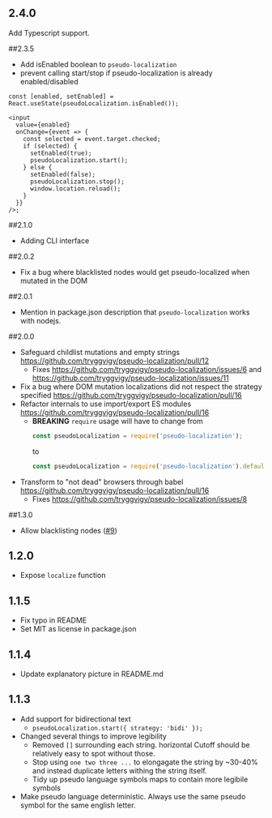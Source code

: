 ## 2.4.0

Add Typescript support.

##2.3.5

- Add isEnabled boolean to `pseudo-localization`
- prevent calling start/stop if pseudo-localization is already enabled/disabled

```tsx
const [enabled, setEnabled] = React.useState(pseudoLocalization.isEnabled());

<input
  value={enabled}
  onChange={event => {
    const selected = event.target.checked;
    if (selected) {
      setEnabled(true);
      pseudoLocalization.start();
    } else {
      setEnabled(false);
      pseudoLocalization.stop();
      window.location.reload();
    }
  }}
/>;
```

##2.1.0

- Adding CLI interface

##2.0.2

- Fix a bug where blacklisted nodes would get pseudo-localized when mutated in the DOM

##2.0.1

- Mention in package.json description that `pseudo-localization` works with nodejs.

##2.0.0

- Safeguard childlist mutations and empty strings https://github.com/tryggvigy/pseudo-localization/pull/12
  - Fixes https://github.com/tryggvigy/pseudo-localization/issues/6 and https://github.com/tryggvigy/pseudo-localization/issues/11
- Fix a bug where DOM mutation localizations did not respect the strategy specified https://github.com/tryggvigy/pseudo-localization/pull/16
- Refactor internals to use import/export ES modules https://github.com/tryggvigy/pseudo-localization/pull/16
  - **BREAKING** `require` usage will have to change from
    ```js
    const pseudoLocalization = require('pseudo-localization');
    ```
    to
    ```js
    const pseudoLocalization = require('pseudo-localization').default;
    ```
- Transform to "not dead" browsers through babel https://github.com/tryggvigy/pseudo-localization/pull/16
  - Fixes https://github.com/tryggvigy/pseudo-localization/issues/8

##1.3.0

- Allow blacklisting nodes ([#9](https://github.com/tryggvigy/pseudo-localization/pull/9))

## 1.2.0

- Expose `localize` function

## 1.1.5

- Fix typo in README
- Set MIT as license in package.json

## 1.1.4

- Update explanatory picture in README.md

## 1.1.3

- Add support for bidirectional text
  - `pseudoLocalization.start({ strategy: 'bidi' });`
- Changed several things to improve legibility
  - Removed `[]` surrounding each string. horizontal Cutoff should be relatively easy to spot without those.
  - Stop using `one two three ...` to elongagate the string by ~30-40% and instead duplicate letters withing the string itself.
  - Tidy up pseudo language symbols maps to contain more legibile symbols
- Make pseudo language deterministic. Always use the same pseudo symbol for the same english letter.
